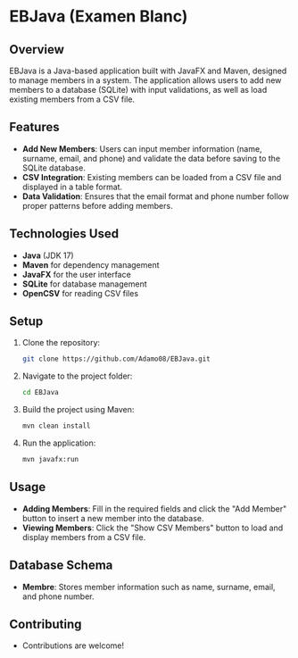 # EBJava (Examen Blanc)

## Overview
EBJava is a Java-based application built with JavaFX and Maven, designed to manage members in a system. The application allows users to add new members to a database (SQLite) with input validations, as well as load existing members from a CSV file.

## Features
- **Add New Members**: Users can input member information (name, surname, email, and phone) and validate the data before saving to the SQLite database.
- **CSV Integration**: Existing members can be loaded from a CSV file and displayed in a table format.
- **Data Validation**: Ensures that the email format and phone number follow proper patterns before adding members.

## Technologies Used
- **Java** (JDK 17)
- **Maven** for dependency management
- **JavaFX** for the user interface
- **SQLite** for database management
- **OpenCSV** for reading CSV files

## Setup
1. Clone the repository:
    ```bash
    git clone https://github.com/Adamo08/EBJava.git
    ```

2. Navigate to the project folder:
    ```bash
    cd EBJava
    ```

3. Build the project using Maven:
    ```bash
    mvn clean install
    ```

4. Run the application:
    ```bash
    mvn javafx:run
    ```

## Usage
- **Adding Members**: Fill in the required fields and click the "Add Member" button to insert a new member into the database.
- **Viewing Members**: Click the "Show CSV Members" button to load and display members from a CSV file.

## Database Schema
- **Membre**: Stores member information such as name, surname, email, and phone number.

## Contributing
- Contributions are welcome!
